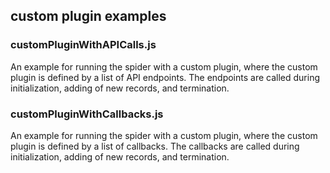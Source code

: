 ## custom plugin examples

### customPluginWithAPICalls.js

An example for running the spider with a custom plugin, where the custom plugin is defined by a list of API endpoints.
The endpoints are called during initialization, adding of new records, and termination.

### customPluginWithCallbacks.js

An example for running the spider with a custom plugin, where the custom plugin is defined by a list of callbacks.
The callbacks are called during initialization, adding of new records, and termination.